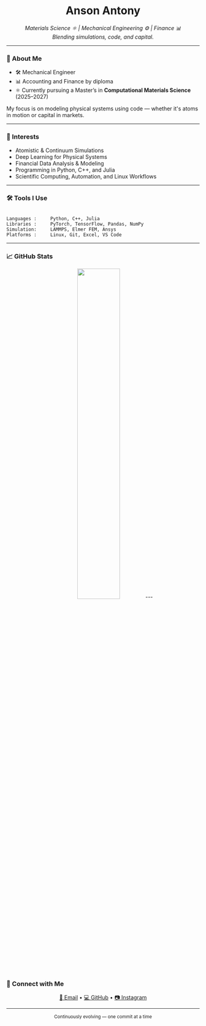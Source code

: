 
<!-- README.md -->

<h1 align="center">Anson Antony</h1>

<p align="center">
  <em>Materials Science ⚛️ | Mechanical Engineering ⚙️ | Finance 📊</em><br>
  <em>Blending simulations, code, and capital.</em>
</p>

---

### 🧭 About Me

- 🛠 Mechanical Engineer  
- 📊 Accounting and Finance by diploma  
- ⚛️ Currently pursuing a Master’s in **Computational Materials Science** (2025–2027)

My focus is on modeling physical systems using code — whether it's atoms in motion or capital in markets.

---

### 🧠 Interests

- Atomistic & Continuum Simulations  
- Deep Learning for Physical Systems  
- Financial Data Analysis & Modeling  
- Programming in Python, C++, and Julia  
- Scientific Computing, Automation, and Linux Workflows

---

### 🛠️ Tools I Use

```

Languages :     Python, C++, Julia
Libraries :     PyTorch, TensorFlow, Pandas, NumPy
Simulation:     LAMMPS, Elmer FEM, Ansys
Platforms :     Linux, Git, Excel, VS Code

```

---

### 📈 GitHub Stats 

<p align="center">
  <img src="https://github-readme-stats.vercel.app/api?username=anson10&show_icons=false&theme=gruvbox&hide_border=true&hide=issues&count_private=true" width="47%" />
---

### 🤝 Connect with Me

<p align="center">
  <a href="mailto:sansonmsa@gmail.com">📧 Email</a> • 
  <a href="https://github.com/anson10">💻 GitHub</a> • 
  <a href="https://www.instagram.com/anson.10">📷 Instagram</a>
</p>

---

<p align="center"><sub>Continuously evolving — one commit at a time</sub></p>
